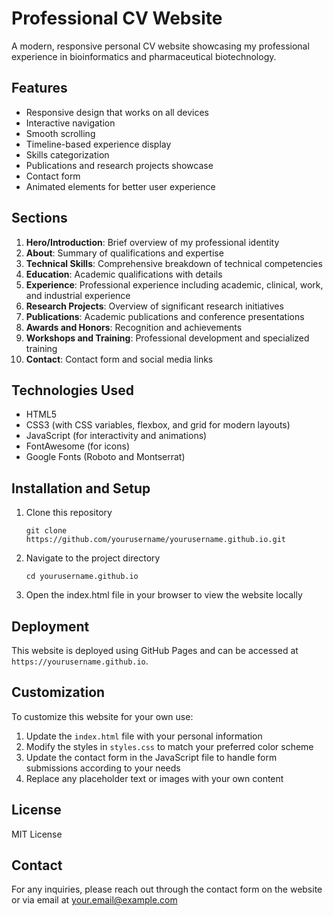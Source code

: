 # Professional CV Website

A modern, responsive personal CV website showcasing my professional experience in bioinformatics and pharmaceutical biotechnology.

## Features

- Responsive design that works on all devices
- Interactive navigation
- Smooth scrolling
- Timeline-based experience display
- Skills categorization
- Publications and research projects showcase
- Contact form
- Animated elements for better user experience

## Sections

1. **Hero/Introduction**: Brief overview of my professional identity
2. **About**: Summary of qualifications and expertise
3. **Technical Skills**: Comprehensive breakdown of technical competencies
4. **Education**: Academic qualifications with details
5. **Experience**: Professional experience including academic, clinical, work, and industrial experience
6. **Research Projects**: Overview of significant research initiatives
7. **Publications**: Academic publications and conference presentations
8. **Awards and Honors**: Recognition and achievements
9. **Workshops and Training**: Professional development and specialized training
10. **Contact**: Contact form and social media links

## Technologies Used

- HTML5
- CSS3 (with CSS variables, flexbox, and grid for modern layouts)
- JavaScript (for interactivity and animations)
- FontAwesome (for icons)
- Google Fonts (Roboto and Montserrat)

## Installation and Setup

1. Clone this repository
   ```
   git clone https://github.com/yourusername/yourusername.github.io.git
   ```

2. Navigate to the project directory
   ```
   cd yourusername.github.io
   ```

3. Open the index.html file in your browser to view the website locally

## Deployment

This website is deployed using GitHub Pages and can be accessed at `https://yourusername.github.io`.

## Customization

To customize this website for your own use:

1. Update the `index.html` file with your personal information
2. Modify the styles in `styles.css` to match your preferred color scheme
3. Update the contact form in the JavaScript file to handle form submissions according to your needs
4. Replace any placeholder text or images with your own content

## License

MIT License

## Contact

For any inquiries, please reach out through the contact form on the website or via email at your.email@example.com 